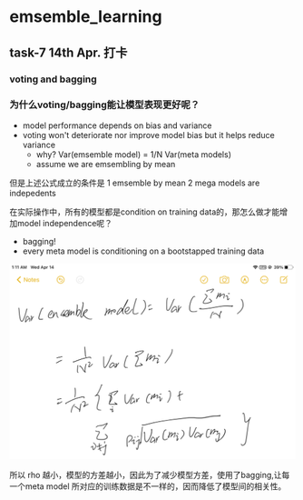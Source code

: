 # emsemble_learning

## task-7 14th Apr. 打卡

### voting and bagging

### 为什么voting/bagging能让模型表现更好呢？
- model performance depends on bias and variance
- voting won't deteriorate nor improve model bias but it helps reduce 
variance 
  - why? Var(emsemble model) = 1/N Var(meta models)
  - assume we are emsembling by mean
    
但是上述公式成立的条件是 1 emsemble by mean 2 mega models are indepedents

在实际操作中，所有的模型都是condition on training data的，那怎么做才能增加model
independence呢？
- bagging! 
- every meta model is conditioning on a bootstapped training data

![image info](./figures/formula1.jpeg)

所以 rho 越小，模型的方差越小，因此为了减少模型方差，使用了bagging,让每一个meta model
所对应的训练数据是不一样的，因而降低了模型间的相关性。